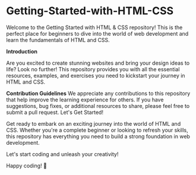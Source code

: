 # Getting-Started-with-HTML-CSS
Welcome to the Getting Started with HTML & CSS repository! This is the perfect place for beginners to dive into the world of web development and learn the fundamentals of HTML and CSS.

**Introduction**

Are you excited to create stunning websites and bring your design ideas to life? Look no further! This repository provides you with all the essential resources, examples, and exercises you need to kickstart your journey in HTML and CSS.

**Contribution Guidelines**
We appreciate any contributions to this repository that help improve the learning experience for others. If you have suggestions, bug fixes, or additional resources to share, please feel free to submit a pull request.
Let's Get Started!

Get ready to embark on an exciting journey into the world of HTML and CSS. Whether you're a complete beginner or looking to refresh your skills, this repository has everything you need to build a strong foundation in web development.

Let's start coding and unleash your creativity!

Happy coding! 🚀
